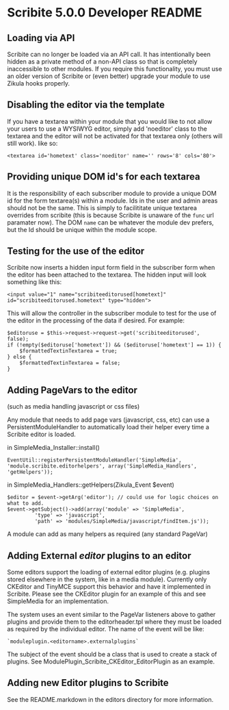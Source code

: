 Scribite 5.0.0 Developer README
===============================

Loading via API
---------------

Scribite can no longer be loaded via an API call. It has intentionally been
hidden as a private method of a non-API class so that is completely inaccessible
to other modules. If you require this functionality, you must use an older
version of Scribite or (even better) upgrade your module to use Zikula hooks
properly.


Disabling the editor via the template
-------------------------------------

If you have a textarea within your module that you would like to not allow your
users to use a WYSIWYG editor, simply add 'noeditor' class to the textarea and
the editor will not be activated for that textarea only (others will still 
work). like so:

    <textarea id='hometext' class='noeditor' name='' rows='8' cols='80'>


Providing unique DOM id's for each textarea
-------------------------------------------

It is the responsibility of each subscriber module to provide a unique DOM id for
the form textarea(s) within a module. Ids in the user and admin areas should not
be the same. This is simply to facilititate unique textarea overrides from
scribite (this is because Scribite is unaware of the `func` url paramater now). 
The DOM `name` can be whatever the module dev prefers, but the Id should be
unique within the module scope.


Testing for the use of the editor
---------------------------------

Scribite now inserts a hidden input form field in the subscriber form when the
editor has been attached to the textarea. The hidden input will look something
like this:

    <input value="1" name="scribiteeditorused[hometext]" id="scribiteeditorused.hometext" type="hidden">

This will allow the controller in the subscriber module to test for the use of
the editor in the processing of the data if desired. For example:

    $editoruse = $this->request->request->get('scribiteeditorused', false);
    if (!empty($editoruse['hometext']) && ($editoruse['hometext'] == 1)) {
        $formattedTextinTextarea = true;
    } else {
        $formattedTextinTextarea = false;
    }


Adding PageVars to the editor
-----------------------------

(such as media handling javascript or css files)

Any module that needs to add page vars (javascript, css, etc) can use a 
PersistentModuleHandler to automatically load their helper every time a Scribite
editor is loaded.

in SimpleMedia_Installer::install()

    EventUtil::registerPersistentModuleHandler('SimpleMedia', 'module.scribite.editorhelpers', array('SimpleMedia_Handlers', 'getHelpers'));

in SimpleMedia_Handlers::getHelpers(Zikula_Event $event)

    $editor = $event->getArg('editor'); // could use for logic choices on what to add.
    $event->getSubject()->add(array('module' => 'SimpleMedia',
             'type' => 'javascript',
             'path' => 'modules/SimpleMedia/javascript/findItem.js'));


A module can add as many helpers as required (any standard PageVar)


Adding External *editor* plugins to an editor
---------------------------------------------

Some editors support the loading of external editor plugins (e.g. plugins stored
elsewhere in the system, like in a media module). Currently only CKEditor and
TinyMCE support this behavior and have it implemented in Scribite. Please see
the CKEditor plugin for an example of this and see SimpleMedia for an
implementation.

The system uses an event similar to the PageVar listeners above to gather
plugins and provide them to the editorheader.tpl where they must be loaded as
required by the individual editor. The name of the event will be like:

    `moduleplugin.<editorname>.externalplugins`

The subject of the event should be a class that is used to create a stack of
plugins. See ModulePlugin_Scribite_CKEditor_EditorPlugin as an example.


Adding new Editor plugins to Scribite
-------------------------------------

See the README.markdown in the editors directory for more information.
